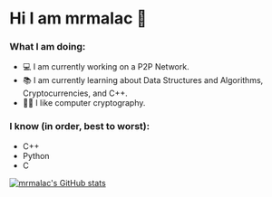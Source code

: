 # Hi I am mrmalac 👋

### What I am doing:
- 💻 I am currently working on a P2P Network.
- 📚 I am currently learning about Data Structures and Algorithms, Cryptocurrencies, and C++.
- 👍🏻 I like computer cryptography.

### I know (in order, best to worst):
- C++
- Python
- C

[![mrmalac's GitHub stats](https://github-readme-stats.vercel.app/api?username=mrmalac)](https://github.com/anuraghazra/github-readme-stats)

<!--
**mrmalac/mrmalac** is a ✨ _special_ ✨ repository because its `README.md` (this file) appears on your GitHub profile.
